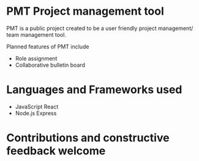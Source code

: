 # PMT Project management tool

PMT is a public project created to be a user friendly project management/ team management tool. 

Planned features of PMT include
- Role assignment
- Collaborative bulletin board

# Languages and Frameworks used

- JavaScript React
- Node.js Express

# Contributions and constructive feedback welcome

